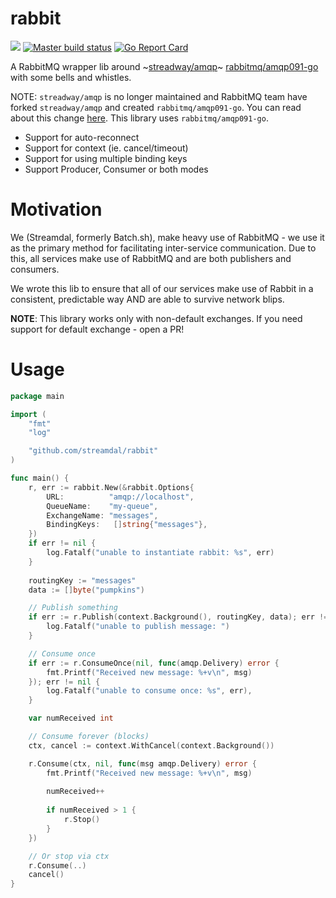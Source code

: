 rabbit
======
[![](https://godoc.org/github.com/streamdal/rabbit?status.svg)](http://godoc.org/github.com/streamdal/rabbit) [![Master build status](https://github.com/streamdal/rabbit/workflows/main/badge.svg)](https://github.com/streamdal/rabbit/actions) [![Go Report Card](https://goreportcard.com/badge/github.com/streamdal/rabbit)](https://goreportcard.com/report/github.com/streamdal/rabbit)

A RabbitMQ wrapper lib around ~[streadway/amqp](https://github.com/streadway/amqp)~ [rabbitmq/amqp091-go](https://github.com/rabbitmq/amqp091-go) 
with some bells and whistles.

NOTE: `streadway/amqp` is no longer maintained and RabbitMQ team have forked `streadway/amqp` and created `rabbitmq/amqp091-go`. You can read about this change [here](https://github.com/streadway/amqp/issues/497). This library uses `rabbitmq/amqp091-go`.

* Support for auto-reconnect
* Support for context (ie. cancel/timeout)
* Support for using multiple binding keys
* Support Producer, Consumer or both modes

# Motivation

We (Streamdal, formerly Batch.sh), make heavy use of RabbitMQ - we use it as 
the primary method for facilitating inter-service communication. Due to this, 
all services make use of RabbitMQ and are both publishers and consumers.

We wrote this lib to ensure that all of our services make use of Rabbit in a
consistent, predictable way AND are able to survive network blips.

**NOTE**: This library works only with non-default exchanges. If you need support
for default exchange - open a PR!

# Usage
```go
package main

import (
    "fmt"
    "log"  

    "github.com/streamdal/rabbit"
)

func main() { 
    r, err := rabbit.New(&rabbit.Options{
        URL:          "amqp://localhost",
        QueueName:    "my-queue",
        ExchangeName: "messages",
        BindingKeys:   []string{"messages"},
    })
    if err != nil {
        log.Fatalf("unable to instantiate rabbit: %s", err)
    }
    
    routingKey := "messages"
    data := []byte("pumpkins")

    // Publish something
    if err := r.Publish(context.Background(), routingKey, data); err != nil {
        log.Fatalf("unable to publish message: ")
    }

    // Consume once
    if err := r.ConsumeOnce(nil, func(amqp.Delivery) error {
        fmt.Printf("Received new message: %+v\n", msg)
    }); err != nil {
        log.Fatalf("unable to consume once: %s", err),
    }

    var numReceived int

    // Consume forever (blocks)
    ctx, cancel := context.WithCancel(context.Background())

    r.Consume(ctx, nil, func(msg amqp.Delivery) error {
        fmt.Printf("Received new message: %+v\n", msg)
        
        numReceived++
        
        if numReceived > 1 {
            r.Stop()
        }
    })

    // Or stop via ctx 
    r.Consume(..)
    cancel()
}
```
